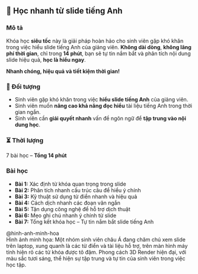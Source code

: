 ## 📌 Học nhanh từ slide tiếng Anh  

### Mô tả  
Khóa học **siêu tốc** này là giải pháp hoàn hảo cho sinh viên gặp khó khăn trong việc hiểu slide tiếng Anh của giảng viên. **Không dài dòng**, **không lãng phí thời gian**, chỉ trong **14 phút**, bạn sẽ tự tin nắm bắt và phân tích nội dung slide hiệu quả, **học là hiểu ngay**. 

**Nhanh chóng, hiệu quả và tiết kiệm thời gian!**

### 🎯 Đối tượng  
- Sinh viên gặp khó khăn trong việc **hiểu slide tiếng Anh** của giảng viên.  
- Sinh viên muốn **nâng cao khả năng đọc hiểu** tài liệu tiếng Anh trong thời gian ngắn.  
- Sinh viên cần **giải quyết nhanh** vấn đề ngôn ngữ để **tập trung vào nội dung học**.  

### ⏳ Thời lượng  
7 bài học – **Tổng 14 phút**  

### Bài học  
- **Bài 1:** Xác định từ khóa quan trọng trong slide  
- **Bài 2:** Phân tích nhanh cấu trúc câu để hiểu ý chính  
- **Bài 3:** Kỹ thuật sử dụng từ điển nhanh và hiệu quả  
- **Bài 4:** Cách dịch nhanh các đoạn văn ngắn  
- **Bài 5:** Tận dụng công nghệ để hỗ trợ dịch thuật  
- **Bài 6:** Mẹo ghi chú nhanh ý chính từ slide  
- **Bài 7:** Tổng kết khóa học – Tự tin nắm bắt slide tiếng Anh  

@hinh-anh-minh-hoa  
Hình ảnh minh họa: Một nhóm sinh viên châu Á đang chăm chú xem slide trên laptop, xung quanh là các từ điển và tài liệu hỗ trợ, trên màn hình máy tính hiện rõ các từ khóa được tô đậm. Phong cách 3D Render hiện đại, với màu sắc tươi sáng, thể hiện sự tập trung và tự tin của sinh viên trong việc học tập.